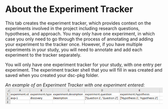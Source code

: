 # About the Experiment Tracker

This tab creates the experiment tracker, which provides context on the experiments involved in the project including research questions, hypotheses, and approach. You may only have one experiment, in which case you only need to go through the process of annotating and adding your experiment to the tracker once. However, if you have multiple experiments in your study, you will need to annotate and add each experiment to the tracker separately.

You will only have one experiment tracker for your study, with one entry per experiment. The experiment tracker shell that you will fill in was created and saved when you created your dsc-pkg folder.

*An example of an Experiment Tracker with one experiment entered:*
![](../app-screenshots/exp-track-preview.PNG)
